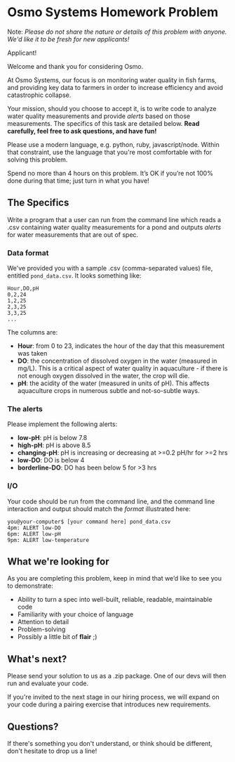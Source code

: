 # Osmo Systems Homework Problem
Note: *Please do not share the nature or details of this problem with anyone. We'd like it to be fresh for new applicants!*

Applicant!

Welcome and thank you for considering Osmo.

At Osmo Systems, our focus is on monitoring water quality in fish farms, and providing key data to farmers in order to increase efficiency and avoid catastrophic collapse.

Your mission, should you choose to accept it, is to write code to analyze water quality measurements and provide *alerts* based on those measurements. The specifics of this task are detailed below. **Read carefully, feel free to ask questions, and have fun!**

Please use a modern language, e.g. python, ruby, javascript/node. Within that constraint, use the language that you're most comfortable with for solving this problem.

Spend no more than 4 hours on this problem. It’s OK if you’re not 100% done during that time; just turn in what you have!

## The Specifics

Write a program that a user can run from the command line which reads a .csv containing water quality measurements for a pond and outputs *alerts* for water measurements that are out of spec.

### Data format

We've provided you with a sample .csv (comma-separated values) file, entitled `pond_data.csv`. It looks something like:

    Hour,DO,pH
    0,2,24
    1,2,25
    2,3,25
    3,3,25
    ...

The columns are:
 - **Hour**: from 0 to 23, indicates the hour of the day that this measurement was taken
 - **DO**: the concentration of dissolved oxygen in the water (measured in mg/L). This is a critical aspect of water quality in aquaculture - if there is not enough oxygen dissolved in the water, the crop will die.
 - **pH**: the acidity of the water (measured in units of pH). This affects aquaculture crops in numerous subtle and not-so-subtle ways.

### The alerts

Please implement the following alerts:
- **low-pH**: pH is below 7.8
- **high-pH**: pH is above 8.5
- **changing-pH**: pH is increasing or decreasing at >=0.2 pH/hr for >=2 hrs
- **low-DO**: DO is below 4
- **borderline-DO**: DO has been below 5 for >3 hrs

### I/O

Your code should be run from the command line, and the command line interaction and output should match the _format_ illustrated here:

    you@your-computer$ [your command here] pond_data.csv
    4pm: ALERT low-DO
    6pm: ALERT low-pH
    9pm: ALERT low-temperature

## What we're looking for

As you are completing this problem, keep in mind that we’d like to see you to demonstrate:
 - Ability to turn a spec into well-built, reliable, readable, maintainable code
 - Familiarity with your choice of language
 - Attention to detail
 - Problem-solving
 - Possibly a little bit of **flair** ;)


## What's next?

Please send your solution to us as a .zip package. One of our devs will then run and evaluate your code.

If you're invited to the next stage in our hiring process, we will expand on your code during a pairing exercise that introduces new requirements.


## Questions?

If there's something you don't understand, or think should be different, don't hesitate to drop us a line!
